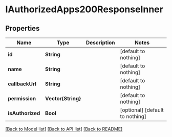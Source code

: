# IAuthorizedApps200ResponseInner


## Properties
Name | Type | Description | Notes
------------ | ------------- | ------------- | -------------
**id** | **String** |  | [default to nothing]
**name** | **String** |  | [default to nothing]
**callbackUrl** | **String** |  | [default to nothing]
**permission** | **Vector{String}** |  | [default to nothing]
**isAuthorized** | **Bool** |  | [optional] [default to nothing]


[[Back to Model list]](../README.md#models) [[Back to API list]](../README.md#api-endpoints) [[Back to README]](../README.md)


